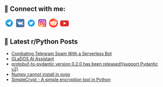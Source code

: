 ## 🔎 Connect with me:
[<img src="https://github.com/bullbesh/bullbesh/blob/main/images/Telegram.png" width="32" height="32" />](https://t.me/bullbesh)
[<img src="https://github.com/bullbesh/bullbesh/blob/main/images/VK.png" width="32" height="32" />](https://vk.com/bullbesh)
[<img src="https://github.com/bullbesh/bullbesh/blob/main/images/Twitter.png" width="32" height="32" />](https://twitter.com/bullbesh1)
[<img src="https://github.com/bullbesh/bullbesh/blob/main/images/Instagram.png" width="32" height="32" />](https://www.instagram.com/bullbesh)
[<img src="https://github.com/bullbesh/bullbesh/blob/main/images/Reddit.png" width="32" height="32" />](https://www.reddit.com/user/bullbesh)
[<img src="https://github.com/bullbesh/bullbesh/blob/main/images/YouTube.png" width="32" height="32" />](https://www.youtube.com/channel/UCtfjRs6uzgq5mfm8S06WTcg)

## 📕 Latest r/Python Posts
<!-- BLOG-POST-LIST:START -->
- [Combating Telegram Spam With a Serverless Bot](https://www.reddit.com/r/Python/comments/16ml24r/combating_telegram_spam_with_a_serverless_bot/)
- [GLaDOS AI Assistant](https://www.reddit.com/r/Python/comments/16mktuq/glados_ai_assistant/)
- [protobuf-to-pydantic version 0.2.0 has been released!&lpar;support Pydantic v2&rpar;](https://www.reddit.com/r/Python/comments/16mgbqa/protobuftopydantic_version_020_has_been/)
- [Numpy cannot install in pypy](https://www.reddit.com/r/Python/comments/16mftbi/numpy_cannot_install_in_pypy/)
- [SimpleCrypt - A simple encryption tool in Python](https://www.reddit.com/r/Python/comments/16md07b/simplecrypt_a_simple_encryption_tool_in_python/)
<!-- BLOG-POST-LIST:END -->
